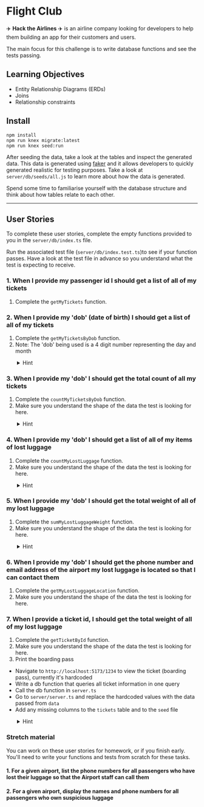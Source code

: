 # Flight Club

✈️ **Hack the Airlines** ✈️ is an airline company looking for developers to help them building an app for their customers and users. 

The main focus for this challenge is to write database functions and see the tests passing.

## Learning Objectives

- Entity Relationship Diagrams (ERDs)
- Joins
- Relationship constraints

## Install

```
npm install
npm run knex migrate:latest
npm run knex seed:run
```

After seeding the data, take a look at the tables and inspect the generated data. This data is generated using [faker](https://fakerjs.dev/) and it allows developers to quickly generated realistic for testing purposes. Take a look at `server/db/seeds/all.js` to learn more about how the data is generated.

Spend some time to familiarise yourself with the database structure and think about how tables relate to each other.

---

## User Stories

To complete these user stories, complete the empty functions provided to you in the `server/db/index.ts` file.

Run the associated test file (`server/db/index.test.ts`)to see if your function passes. Have a look at the test file in advance so you understand what the test is expecting to receive.

### 1. When I provide my passenger id I should get a list of all of my tickets

1. Complete the `getMyTickets` function.

### 2. When I provide my 'dob' (date of birth) I should get a list of all of my tickets

1. Complete the `getMyTicketsByDob` function.
2. Note: The 'dob' being used is a 4 digit number representing the day and month
  <details style="padding-left: 2em">
  <summary>Hint</summary>
   This time you will need to join two tables to complete the task. You will need to do this more in future tasks.
  </details>

### 3. When I provide my 'dob' I should get the total count of all my tickets

1. Complete the `countMyTicketsByDob` function.
2. Make sure you understand the shape of the data the test is looking for here.
  <details style="padding-left: 2em">
  <summary>Hint</summary>
   Take a look at the `.count` method in the knex docs
  </details>

### 4. When I provide my 'dob' I should get a list of all of my items of lost luggage
1. Complete the `countMyLostLuggage` function.
2. Make sure you understand the shape of the data the test is looking for here.
  <details style="padding-left: 2em">
  <summary>Hint</summary>
   You need to filter your results twice for this task. Take a look at the `.andWhere` method in the knex docs
  </details>

### 5. When I provide my 'dob' I should get the total weight of all of my lost luggage
1. Complete the `sumMyLostLuggageWeight` function.
2. Make sure you understand the shape of the data the test is looking for here.
  <details style="padding-left: 2em">
  <summary>Hint</summary>
   Take a look at the `.sum` method in the knex docs
  </details>

### 6. When I provide my 'dob' I should get the phone number and email address of the airport my lost luggage is located so that I can contact them
1. Complete the `getMyLostLuggageLocation` function.
2. Make sure you understand the shape of the data the test is looking for here.

### 7. When I provide a ticket id,  I should get the total weight of all of my lost luggage
1. Complete the `getTicketById` function.
2. Make sure you understand the shape of the data the test is looking for here.
3.  Print the boarding pass
   - Navigate to `http://localhost:5173/1234` to view the ticket (boarding pass), currently it's hardcoded
   - Write a db function that queries all ticket information in one query
   - Call the db function in `server.ts`
   - Go to `server/server.ts` and replace the hardcoded values with the data passed from `data`
   - Add any missing columns to the `tickets` table and to the `seed` file
  <details style="padding-left: 2em">
  <summary>Hint</summary>
   You will need to join the `airports` table twice to complete this task. To do this you will need to alias one of them to be called something else to avoid errors.
  </details>


### Stretch material

You can work on these user stories for homework, or if you finish early. You'll need to write your functions and tests from scratch for these tasks.

#### 1. For a given airport, list the phone numbers for all passengers who have lost their luggage so that the Airport staff can call them

#### 2. For a given airport, display the names and phone numbers for all passengers who own suspicious luggage

